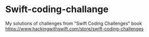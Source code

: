 # Swift-coding-challange
My solutions of challenges from "Swift Coding Challenges" book
https://www.hackingwithswift.com/store/swift-coding-challenges

